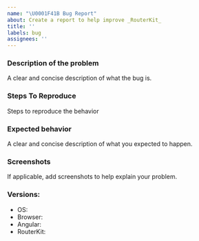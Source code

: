 ```yaml
---
name: "\U0001F41B Bug Report"
about: Create a report to help improve _RouterKit_
title: ''
labels: bug
assignees: ''
---
```


### Description of the problem

A clear and concise description of what the bug is.

### Steps To Reproduce

Steps to reproduce the behavior

### Expected behavior

A clear and concise description of what you expected to happen.

### Screenshots

If applicable, add screenshots to help explain your problem.

### Versions:

- OS: 
- Browser: 
- Angular: 
- RouterKit: 

